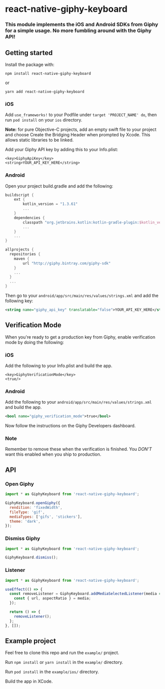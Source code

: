 # react-native-giphy-keyboard

### This module implements the iOS and Android SDKs from Giphy for a simple usage. No more fumbling around with the Giphy API!

## Getting started

Install the package with:

`npm install react-native-giphy-keyboard`

or

`yarn add react-native-giphy-keyboard`

### iOS

Add `use_frameworks!` to your Podfile under `target 'PROJECT_NAME' do`, then run `pod install` on your `ios` directory.

**Note:** for pure Objective-C projects, add an empty swift file to your project and choose Create the Bridging Header when prompted by Xcode. This allows static libraries to be linked.

Add your Giphy API key by adding this to your Info.plist:

```plist
<key>GiphyApiKey</key>
<string>YOUR_API_KEY_HERE</string>
```

### Android

Open your project build.gradle and add the following:

```gradle
buildscript {
    ext {
        kotlin_version = "1.3.61"
        ...
    }
    dependencies {
        classpath "org.jetbrains.kotlin:kotlin-gradle-plugin:$kotlin_version"
        ...
    }
    ...
}

allprojects {
  repositories {
    maven {
        url "http://giphy.bintray.com/giphy-sdk"
    }
    ...
  }
  ...
}
```

Then go to your `android/app/src/main/res/values/strings.xml` and add the following key:

```xml
<string name="giphy_api_key" translatable="false">YOUR_API_KEY_HERE</string>
```

## Verification Mode

When you're ready to get a production key from Giphy, enable verification mode by doing the following:

### iOS

Add the following to your Info.plist and build the app.

```plist
<key>GiphyVerificationMode</key>
<true/>
```

### Android

Add the following to your `android/app/src/main/res/values/strings.xml` and build the app.

```xml
<bool name="giphy_verification_mode">true</bool>
```

Now follow the instructions on the Giphy Developers dashboard.

### Note

Remember to remove these when the verification is finished. You *DON'T* want this enabled when you ship to production.

## API

### Open Giphy

```javascript
import * as GiphyKeyboard from 'react-native-giphy-keyboard';

GiphyKeyboard.openGiphy({
  rendition: 'fixedWidth',
  fileType: 'gif',
  mediaTypes: ['gifs', 'stickers'],
  theme: 'dark',
});
```

### Dismiss Giphy

```javascript
import * as GiphyKeyboard from 'react-native-giphy-keyboard';

GiphyKeyboard.dismiss();
```

### Listener

```javascript
import * as GiphyKeyboard from 'react-native-giphy-keyboard';

useEffect(() => {
  const removeListener = GiphyKeyboard.addMediaSelectedListener(media => {
    const { url, aspectRatio } = media;
  });

  return () => {
    removeListener();
  };
}, []);
```

## Example project

Feel free to clone this repo and run the `example/` project.

Run `npm install` or `yarn install` in the `example/` directory.

Run `pod install` in the `example/ios/` directory.

Build the app in XCode.
